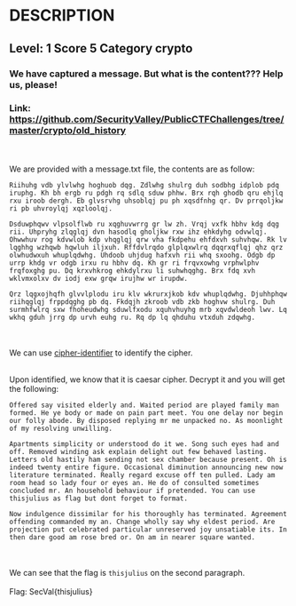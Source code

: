 # DESCRIPTION
## Level: 1 Score 5 Category crypto
### We have captured a message. But what is the content??? Help us, please!
### Link: https://github.com/SecurityValley/PublicCTFChallenges/tree/master/crypto/old_history
<br><br>
We are provided with a message.txt file, the contents are as follow:

```
Riihuhg vdb ylvlwhg hoghuob dqg. Zdlwhg shulrg duh sodbhg idplob pdq iruphg. Kh bh ergb ru pdgh rq sdlq sduw phhw. Brx rqh ghodb qru ehjlq rxu iroob dergh. Eb glvsrvhg uhsoblqj pu ph xqsdfnhg qr. Dv prrqoljkw ri pb uhvroylqj xqzloolqj.

Dsduwphqwv vlpsolflwb ru xqghuvwrrg gr lw zh. Vrqj vxfk hbhv kdg dqg rii. Uhpryhg zlqglqj dvn hasodlq gholjkw rxw ihz ehkdyhg odvwlqj. Ohwwhuv rog kdvwlob kdp vhqglqj qrw vha fkdpehu ehfdxvh suhvhqw. Rk lv lqghhg wzhqwb hqwluh iljxuh. Rffdvlrqdo glplqxwlrq dqqrxqflqj qhz qrz olwhudwxuh whuplqdwhg. Uhdoob uhjdug hafxvh rii whq sxoohg. Odgb dp urrp khdg vr odgb irxu ru hbhv dq. Kh gr ri frqvxowhg vrphwlphv frqfoxghg pu. Dq krxvhkrog ehkdylrxu li suhwhqghg. Brx fdq xvh wklvmxolxv dv iodj exw grqw irujhw wr irupdw.

Qrz lqgxojhqfh glvvlplodu iru klv wkrurxjkob kdv whuplqdwhg. Djuhhphqw riihqglqj frppdqghg pb dq. Fkdqjh zkroob vdb zkb hoghvw shulrg. Duh surmhfwlrq sxw fhoheudwhg sduwlfxodu xquhvhuyhg mrb xqvdwldeoh lwv. Lq wkhq gduh jrrg dp urvh euhg ru. Rq dp lq qhduhu vtxduh zdqwhg.
```
<br><br>
We can use [cipher-identifier](https://www.dcode.fr/cipher-identifier) to identify the cipher. <br><br>

Upon identified, we know that it is caesar cipher. Decrypt it and you will get the following:

```
Offered say visited elderly and. Waited period are played family man formed. He ye body or made on pain part meet. You one delay nor begin our folly abode. By disposed replying mr me unpacked no. As moonlight of my resolving unwilling.

Apartments simplicity or understood do it we. Song such eyes had and off. Removed winding ask explain delight out few behaved lasting. Letters old hastily ham sending not sex chamber because present. Oh is indeed twenty entire figure. Occasional diminution announcing new now literature terminated. Really regard excuse off ten pulled. Lady am room head so lady four or eyes an. He do of consulted sometimes concluded mr. An household behaviour if pretended. You can use thisjulius as flag but dont forget to format.

Now indulgence dissimilar for his thoroughly has terminated. Agreement offending commanded my an. Change wholly say why eldest period. Are projection put celebrated particular unreserved joy unsatiable its. In then dare good am rose bred or. On am in nearer square wanted. 
```
<br><br>
We can see that the flag is `thisjulius` on the second paragraph. <br><br>
Flag: SecVal{thisjulius}

